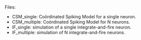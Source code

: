 Files: 
* CSM_single: Coördinated Spiking Model for a single neuron.
* CSM_multiple: Coördinated Spiking Model for N neurons.
* IF_single: simulation of a single integrate-and-fire neuron. 
* IF_multiple: simulation of N integrate-and-fire neurons.
